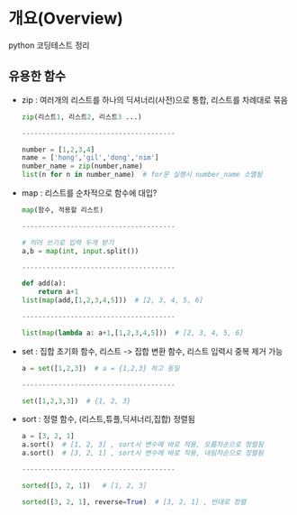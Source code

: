 # 개요(Overview)
python 코딩테스트 정리

## 유용한 함수
- zip : 여러개의 리스트를 하나의 딕셔너리(사전)으로 통합, 리스트를 차례대로 묶음

    ```python
    zip(리스트1, 리스트2, 리스트3 ...)

    --------------------------------------

    number = [1,2,3,4]
    name = ['hong','gil','dong','nim']
    number_name = zip(number,name)
    list(n for n in number_name)  # for문 실행시 number_name 소멸됨
    ```

- map : 리스트를 순차적으로 함수에 대입?

    ```python
    map(함수, 적용할 리스트)

    --------------------------------------

    # 띄어 쓰기로 입력 두개 받기
    a,b = map(int, input.split())

    --------------------------------------

    def add(a):
        return a+1
    list(map(add,[1,2,3,4,5]))  # [2, 3, 4, 5, 6]

    --------------------------------------

    list(map(lambda a: a+1,[1,2,3,4,5]))  # [2, 3, 4, 5, 6]
    ```

- set : 집합 초기화 함수, 리스트 -> 집합 변환 함수, 리스트 입력시 중복 제거 가능

    ```python
    a = set([1,2,3])  # a = {1,2,3} 하고 동일

    --------------------------------------

    set([1,2,3,3])  # {1, 2, 3}
    ```

- sort : 정렬 함수, (리스트,튜플,딕셔너리,집합) 정렬됨

    ```python
    a = [3, 2, 1]
    a.sort()  # [1, 2, 3] , sort시 변수에 바로 적용, 오름차순으로 정렬됨
    a.sort()  # [3, 2, 1] , sort시 변수에 바로 적용, 내림차순으로 정렬됨

    --------------------------------------

    sorted([3, 2, 1])   # [1, 2, 3]

    sorted([3, 2, 1], reverse=True)  # [3, 2, 1] , 반대로 정렬
    ```